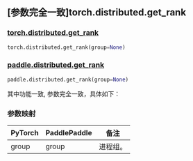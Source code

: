 ## [参数完全一致]torch.distributed.get_rank

### [torch.distributed.get_rank](https://pytorch.org/docs/1.13/distributed.html#torch.distributed.get_rank)

```python
torch.distributed.get_rank(group=None)
```

### [paddle.distributed.get_rank](https://www.paddlepaddle.org.cn/documentation/docs/zh/api/paddle/distributed/get_rank_cn.html)

```python
paddle.distributed.get_rank(group=None)
```

其中功能一致, 参数完全一致，具体如下：

### 参数映射

| PyTorch | PaddlePaddle | 备注     |
| ------- | ------------ | -------- |
| group   | group        | 进程组。 |
